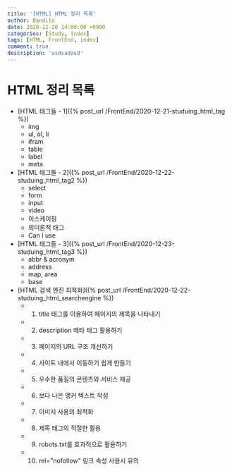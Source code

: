 ```yaml
---
title: '[HTML] HTML 정리 목록'
author: Bandito
date: 2020-12-20 14:00:00 +0900
categories: [Study, Index]
tags: [HTML, FrontEnd, index]
comment: true
description: 'asdsadasd'
---
```


# HTML 정리 목록 

+ [HTML 태그들 - 1]({% post_url /FrontEnd/2020-12-21-studuing_html_tag %})
    - img
    - ul, ol, li
    - ifram
    - table
    - label
    - meta
+ [HTML 태그들 - 2]({% post_url /FrontEnd/2020-12-22-studuing_html_tag2 %})
    - select
    - form
    - input
    - video
    - 이스케이핑
    - 의미론적 태그
    - Can I use
+ [HTML 태그들 - 3]({% post_url /FrontEnd/2020-12-23-studuing_html_tag3 %})
    - abbr & acronym
    - address
    - map, area
    - base
+ [HTML 검색 엔진 최적화]({% post_url /FrontEnd/2020-12-22-studuing_html_searchengine %})
    - 1. title 태그를 이용하여 페이지의 제목을 나타내기
    - 2. description 메타 태그 활용하기
    - 3. 페이지의 URL 구조 개선하기
    - 4. 사이트 내에서 이동하기 쉽게 만들기
    - 5. 우수한 품질의 콘텐츠와 서비스 제공
    - 6. 보다 나은 앵커 텍스트 작성
    - 7. 이미지 사용의 최적화
    - 8. 제목 태그의 적절한 활용
    - 9. robots.txt를 효과적으로 활용하기
    - 10. rel="nofollow" 링크 속성 사용시 유의